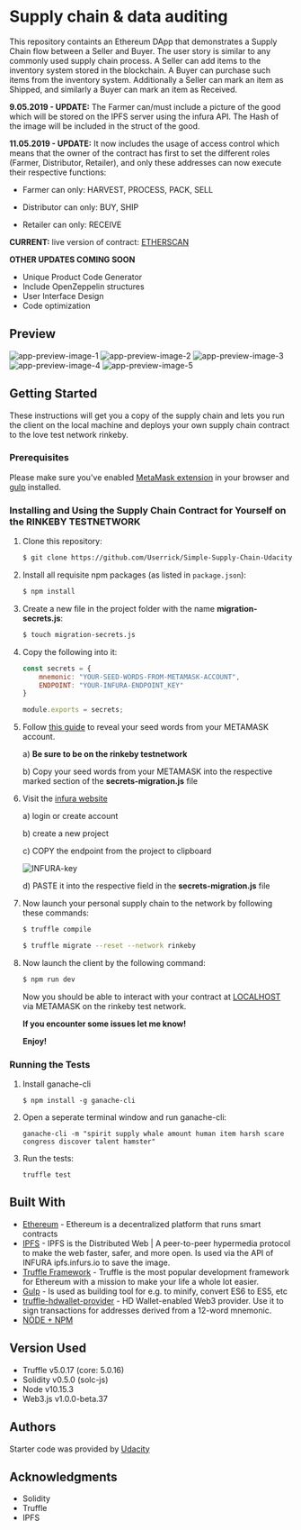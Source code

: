 # Supply chain & data auditing

This repository containts an Ethereum DApp that demonstrates a Supply Chain flow between a Seller and Buyer. The user story is similar to any commonly used supply chain process. A Seller can add items to the inventory system stored in the blockchain. A Buyer can purchase such items from the inventory system. Additionally a Seller can mark an item as Shipped, and similarly a Buyer can mark an item as Received.

**9.05.2019 - UPDATE:** The Farmer can/must include a picture of the good which will be stored on the IPFS server using the infura API. The Hash of the image will be included in the struct of the good.

**11.05.2019 - UPDATE:**  It now includes the usage of access control which means that the owner of the contract has first to set the different roles (Farmer, Distributor, Retailer), and only these addresses can now execute their respective functions:

* Farmer can only: HARVEST, PROCESS, PACK, SELL

* Distributor can only: BUY, SHIP

* Retailer can only: RECEIVE

**CURRENT:** live version of contract: [ETHERSCAN](https://rinkeby.etherscan.io/address/0x0b0f0D2C24E795133Bf66a977B1F8e9d73759429)

**OTHER UPDATES COMING SOON**

* Unique Product Code Generator
* Include OpenZeppelin structures
* User Interface Design
* Code optimization

## Preview

![app-preview-image-1](https://github.com/Userrick/Simple-Supply-Chain-Udacity/blob/master/tutorial-images/app-image-1.PNG)
![app-preview-image-2](https://github.com/Userrick/Simple-Supply-Chain-Udacity/blob/master/tutorial-images/app-image-2.PNG)
![app-preview-image-3](https://github.com/Userrick/Simple-Supply-Chain-Udacity/blob/master/tutorial-images/app-image-3.PNG)
![app-preview-image-4](https://github.com/Userrick/Simple-Supply-Chain-Udacity/blob/master/tutorial-images/app-image-4.PNG)
![app-preview-image-5](https://github.com/Userrick/Simple-Supply-Chain-Udacity/blob/master/tutorial-images/app-image-5.PNG)


## Getting Started

These instructions will get you a copy of the supply chain and lets you run the client on the local machine and deploys your own supply chain contract to the love test network rinkeby.

### Prerequisites

Please make sure you've enabled [MetaMask extension](https://metamask.io/) in your browser and [gulp](https://gulpjs.com/) installed.

### Installing and Using the Supply Chain Contract for Yourself on the RINKEBY TESTNETWORK

1. Clone this repository:

    ```bash
    $ git clone https://github.com/Userrick/Simple-Supply-Chain-Udacity
    ```

2. Install all requisite npm packages (as listed in ```package.json```):

    ```bash
    $ npm install
    ```

3. Create a new file in the project folder with the name **migration-secrets.js**:

    ```bash
    $ touch migration-secrets.js
    ```

4. Copy the following into it:

    ```javascript
    const secrets = {
        mnemonic: "YOUR-SEED-WORDS-FROM-METAMASK-ACCOUNT",
        ENDPOINT: "YOUR-INFURA-ENDPOINT_KEY"
    }

    module.exports = secrets;
    ```

5. Follow [this guide](https://metamask.zendesk.com/hc/en-us/articles/360015290032-How-to-Reveal-Your-Seed-Phrase) to reveal your seed words from your METAMASK account. 

    a) **Be sure to be on the rinkeby testnetwork**

    b) Copy your seed words from your METAMASK into the respective marked section of the **secrets-migration.js** file


6. Visit the [infura website](https://www.infura.io) 

    a) login or create account

    b) create a new project 

    c) COPY the endpoint from the project to clipboard

    ![INFURA-key](https://github.com/Userrick/Simple-Supply-Chain-Udacity/blob/master/tutorial-images/INFURA-key.PNG)

    d) PASTE it into the respective field in the **secrets-migration.js** file

7. Now launch your personal supply chain to the network by following these commands:

    ```bash
    $ truffle compile

    $ truffle migrate --reset --network rinkeby
    ```

8. Now launch the client by the following command:

    ```bash
    $ npm run dev
    ```

    Now you should be able to interact with your contract at [LOCALHOST](http://localhost:3000/) via METAMASK on the rinkeby test network.

    **If you encounter some issues let me know!**

    **Enjoy!**

### Running the Tests

1. Install ganache-cli

    ```
    $ npm install -g ganache-cli
    ```

2. Open a seperate terminal window and run ganache-cli:

    ```
    ganache-cli -m "spirit supply whale amount human item harsh scare congress discover talent hamster"
    ```

3. Run the tests:

    ```
    truffle test
    ```


## Built With

* [Ethereum](https://www.ethereum.org/) - Ethereum is a decentralized platform that runs smart contracts
* [IPFS](https://ipfs.io/) - IPFS is the Distributed Web | A peer-to-peer hypermedia protocol
to make the web faster, safer, and more open. Is used via the API of INFURA ipfs.infurs.io to save the image.
* [Truffle Framework](http://truffleframework.com/) - Truffle is the most popular development framework for Ethereum with a mission to make your life a whole lot easier. 
* [Gulp](https://gulpjs.com/) - Is used as building tool for e.g. to minify, convert ES6 to ES5, etc 
* [truffle-hdwallet-provider](https://github.com/trufflesuite/truffle-hdwallet-provider) - HD Wallet-enabled Web3 provider. Use it to sign transactions for addresses derived from a 12-word mnemonic.
* [NODE + NPM](https://github.com/nodejs/node) 

## Version Used

* Truffle v5.0.17 (core: 5.0.16)
* Solidity v0.5.0 (solc-js)
* Node v10.15.3
* Web3.js v1.0.0-beta.37

## Authors

Starter code was provided by [Udacity](https://github.com/udacity/nd1309-Project-6b-Example-Template)


## Acknowledgments

* Solidity
* Truffle
* IPFS
